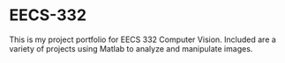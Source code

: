# EECS-332

This is my project portfolio for EECS 332 Computer Vision. Included are a variety of projects using Matlab to analyze and manipulate images.

